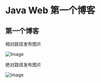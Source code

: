 # Java Web 第一个博客
## 第一个博客
相对路径发布图片

![Image](../retouch_2021072312565919.jpg)

绝对路径发布图片

![Image](https://img0.baidu.com/it/u=2221930777,184858746&fm=26&fmt=auto)

